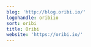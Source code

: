 ```yaml
---
blog: 'http://blog.oribi.io/'
logohandle: oribiio
sort: oribi
title: Oribi
website: 'https://oribi.io/'
---
```

